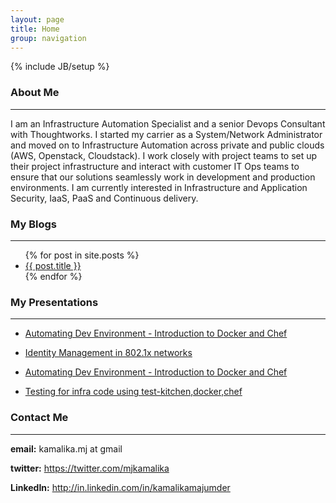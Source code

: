 ```yaml
---
layout: page
title: Home
group: navigation
---
```

{% include JB/setup %}

### About Me
------------      
  I am an Infrastructure Automation Specialist and a senior Devops Consultant with Thoughtworks.
  I started my carrier as a System/Network Administrator and moved on to Infrastructure Automation across private and public clouds (AWS, Openstack, Cloudstack).
  I work closely with project teams to set up their project infrastructure and interact with customer IT Ops teams to ensure that our solutions seamlessly work in development and production environments.
  I am currently interested in Infrastructure and Application Security, IaaS, PaaS and Continuous delivery.

### My Blogs
------------

  <ul>
    {% for post in site.posts %}
      <li>
        <a href="{{ post.url }}">{{ post.title }}</a>
      </li>
    {% endfor %}
  </ul>

### My Presentations
--------------------

<ul>
  <li>
    <a href="http://www.slideshare.net/kamalikamj/automating-dev-environment-introduction-to">Automating Dev Environment - Introduction to Docker and Chef</a>
  </li>
  </ul>

<ul>
  <li>
    <a href="http://www.slideshare.net/kamalikamj/identity-management-15171366">Identity Management in 802.1x networks</a>
  </li>
  </ul>

<ul>
  <li>
    <a href="http://www.slideshare.net/kamalikamj/automating-dev-environment-introduction-to">Automating Dev Environment - Introduction to Docker and Chef</a>
  </li>
  </ul>

<ul>
  <li>
    <a href="http://www.slideshare.net/kamalikamj/testing-for-infra-code-using-testkitchendockerchef">Testing for infra code using test-kitchen,docker,chef</a>
  </li>
  </ul>


### Contact Me
--------------
  
  **email:** kamalika.mj at gmail

  **twitter:** <a href="https://twitter.com/mjkamalika">https://twitter.com/mjkamalika</a>
  
  **LinkedIn:** <a href="http://in.linkedin.com/in/kamalikamajumder">http://in.linkedin.com/in/kamalikamajumder</a>




